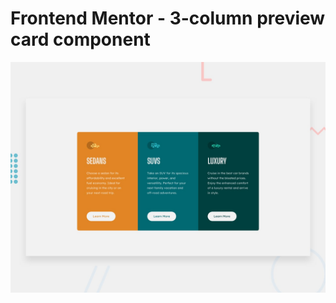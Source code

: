 # Frontend Mentor - 3-column preview card component

![Design preview for the 3-column preview card component coding challenge](/design/desktop-preview.jpg)
